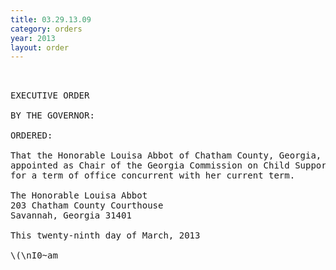 ```yaml
---
title: 03.29.13.09
category: orders
year: 2013
layout: order
---
```


<pre> 

EXECUTIVE ORDER

BY THE GOVERNOR:

ORDERED:

That the Honorable Louisa Abbot of Chatham County, Georgia, is
appointed as Chair of the Georgia Commission on Child Support,
for a term of office concurrent with her current term.

The Honorable Louisa Abbot
203 Chatham County Courthouse
Savannah, Georgia 31401

This twenty-ninth day of March, 2013

\(\nI0~am<J._')ao£..

GOVERNOR

</pre>
